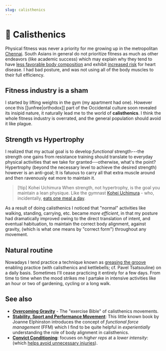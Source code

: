 ```yaml
---
slug: calisthenics
---
```


# :bicyclist: Calisthenics

Physical fitness was never a priority for me growing up in the metropolitan
[Chennai](https://en.wikipedia.org/wiki/Chennai). South Asians in general do not prioritize
fitness as much as other endeavors \(like academic success\) which may explain
why they tend to have [less favorable body
composition](https://www.ncbi.nlm.nih.gov/pmc/articles/PMC4821815/) and exhibit
[increased risk](https://www.masalastudy.org) for heart disease. I had bad
posture, and was not using all of the body muscles to their full efficiency.

## Fitness industry is a sham

I started by lifting weights in the gym \(my apartment had one\). However once this [[unfree|orthodox]] part of the Occidental culture soon revealed its insipid nature, it naturally lead me to the world of **calisthenics**. I think the whole fitness industry is overrated, and the general population should avoid it like plague.

## Strength vs Hypertrophy

I realized that my actual goal is to develop _functional_ strength---the strength one gains from
resistance training should translate to everyday physical activities that we
take for granted---otherwise, what's the point? Hypertrophy \(beyond the necessary level to achieve the
desired strength\) however is an anti-goal; It is fatuous to carry all that
extra muscle around and then ravenously eat more to maintain it.

> [!tip] Kohei Uchimura
> When strength, not hypertrophy, is the goal you maintain a lean physique.
> Like the gymnast [Kohei Uchimura](https://en.wikipedia.org/wiki/K%C5%8Dhei_Uchimura) - who, incidentally, [eats one meal a day][kohei-omad].

[kohei-omad]: https://youtu.be/aEv3n44vPVQ?si=Jzi0Y6efjttSVmyF&t=118

As a result of doing calisthenics I noticed that "normal" activities like walking, 
standing, carrying, etc. became *more efficient*, in that my posture had dramatically improved
owing to the direct translation of intent, and eventual habituation, to maintain the
correct body alignment, against gravity, \(which is what one means by "correct form"\) throughout
any movement.

## Natural routine

Nowadays I tend practice a technique known as [greasing the
groove](https://sealgrinderpt.com/blog/navy-seal-workout/pavels-grease-the-groove-gtg.html/) enabling practice (with calisthenics and kettlebells; cf. Pavel Tsatsouline) on a daily basis. Sometimes I'll cease practicing it entirely for a few days. From time to time when the mood strikes me I partake in intensive activities like an hour or two of gardening, cycling or a long walk.

## See also

* [**Overcoming Gravity**](http://stevenlow.org/overcoming-gravity/) - The
  "exercise Bible" of calisthenics movements.
* [**Stability, Sport and Performance
  Movement**](http://www.jemsmovement.com/product/stability-sport-performance-movement-practical-biomechanics-systematic-training-movement-efficacy-injury-prevention/):
  This little known book by Joanne Elphinston introduces the concept of
  _functional force management_ \(FFM\) which I find to be quite helpful in
  _experientially_ understanding the role of body alignment in calisthenics.
* [**Convict
Conditioning**](https://www.amazon.com/gp/customer-reviews/R2G0WUH73YBFYE): focuses
on _higher reps_ at a _lower intensity_: 
\(which [helps avoid unnecessary injuries](https://old.reddit.com/r/bodyweightfitness/comments/atv610/im_surprised_this_is_not_featured_in_the_rr/#form-t1_eh405onmus)\).
